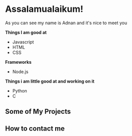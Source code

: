 # Assalamualaikum!
<p>As you can see my name is Adnan and it's nice to meet you</p>

**Things I am good at**
- Javascript
- HTML
- CSS

**Frameworks**
- Node.js
  
**Things i am little good at and working on it** 
- Python
- C

## Some of My Projects

## How to contact me
